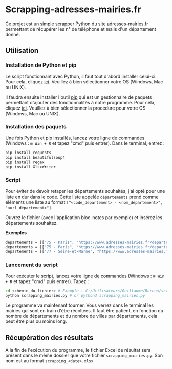 # Scrapping-adresses-mairies.fr
Ce projet est un simple scrapper Python du site adresses-mairies.fr permettant de récupérer les n° de téléphone et mails d'un département donné.

## Utilisation
### Installation de Python et pip
Le script fonctionnant avec Python, il faut tout d'abord installer celui-ci.
Pour cela, cliquez [ici](https://www.python.org/downloads/). Veuillez à bien sélectionner votre OS (Windows, Mac ou UNIX).

Il faudra ensuite installer l'outil [pip](https://pip.pypa.io/en/stable/) qui est un gestionnaire de paquets permettant d'ajouter des fonctionnalités à notre programme.
Pour cela, cliquez [ici](https://pip.pypa.io/en/stable/installation/). Veuillez à bien sélectionner la procédure pour votre OS (Windows, Mac ou UNIX).

### Installation des paquets
Une fois Python et pip installés, lancez votre ligne de commandes (Windows : `⊞ Win + R` et tapez "cmd" puis entrer).
Dans le terminal, entrez :
```bash
pip install requests
pip install beautifulsoup4
pip install regex
pip install XlsxWriter
```

### Script
Pour éviter de devoir retaper les départements souhaités, j'ai opté pour une liste en dur dans le code.
Cette liste appelée `départements` prend comme éléments une liste au format `["<code_departement> - <nom_département>", "<url_département>"]`.

Ouvrez le fichier (avec l'application bloc-notes par exemple) et insérez les départements souhaitez.

**Exemples**
```bash
departements = [["75 - Paris", "https://www.adresses-mairies.fr/departement-paris-76.html"]] # Scrapping des mairies de Paris
departements = [["75 - Paris", "https://www.adresses-mairies.fr/departement-paris-76.html"], ["77 - Seine-et-Marne", "https://www.adresses-mairies.fr/departement-seine-et-marne-78.html"], ["78 - Yvelines", "https://www.adresses-mairies.fr/departement-yvelines-79.html"]] # Scrapping des mairies de Paris, de Seine-et-Marne et des Yvelines
departements = [["77 - Seine-et-Marne", "https://www.adresses-mairies.fr/departement-seine-et-marne-78.html"], ["95 - Val d'Oise", "https://www.adresses-mairies.fr/departement-val-d-oise-96.html"]] # Scrapping des mairies de Seine-et-Marne et du Val d'Oise
```

### Lancement du script
Pour exécuter le script, lancez votre ligne de commandes (Windows : `⊞ Win + R` et tapez "cmd" puis entrer).
Tapez :
```bash
cd <chemin_du_fichier> # Exemple : C:/Utilisateurs/Guillaume/Bureau/scrapping_mairies.py
python scrapping_mairies.py # or python3 scrapping_mairies.py
```
Le programme va maintenant tourner. Vous verrez dans le terminal les mairies qui sont en train d'être récoltées. Il faut être patient, en fonction du nombre de départements et du nombre de villes par départements, cela peut être plus ou moins long.


## Récupération des résultats
A la fin de l'exécution du programme, le fichier Excel de résultat sera présent dans le même dossier que votre fichier `scrapping_mairies.py`. 
Son nom est au format `scrapping_<date>.xlsx`.
